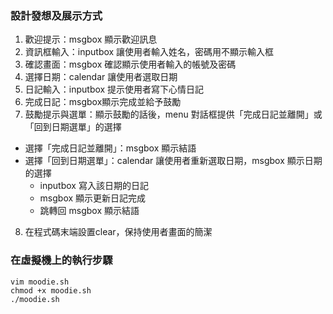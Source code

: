 ### 設計發想及展示方式
1. 歡迎提示：msgbox 顯示歡迎訊息
2. 資訊框輸入：inputbox 讓使用者輸入姓名，密碼用不顯示輸入框
3. 確認畫面：msgbox 確認顯示使用者輸入的帳號及密碼
4. 選擇日期：calendar 讓使用者選取日期
5. 日記輸入：inputbox 提示使用者寫下心情日記
6. 完成日記：msgbox顯示完成並給予鼓勵
7. 鼓勵提示與選單：顯示鼓勵的話後，menu 對話框提供「完成日記並離開」或「回到日期選單」的選擇
- 選擇「完成日記並離開」：msgbox 顯示結語
- 選擇「回到日期選單」：calendar 讓使用者重新選取日期，msgbox 顯示日期的選擇
   - inputbox 寫入該日期的日記
   - msgbox 顯示更新日記完成
   - 跳轉回 msgbox 顯示結語
8. 在程式碼末端設置clear，保持使用者畫面的簡潔

### 在虛擬機上的執行步驟
```
vim moodie.sh
chmod +x moodie.sh
./moodie.sh
```